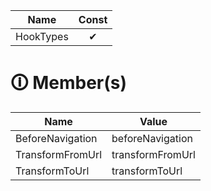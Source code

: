 | Name       | Const                        |
|------------|:----------------------------:|
| HookTypes | ✔ |

# &#128712; Member(s)

| Name         | Value         |
|--------------|---------------|
| BeforeNavigation | beforeNavigation |
| TransformFromUrl | transformFromUrl |
| TransformToUrl | transformToUrl |